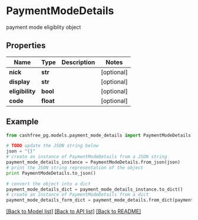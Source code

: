 # PaymentModeDetails

payment mode eligiblity object

## Properties
Name | Type | Description | Notes
------------ | ------------- | ------------- | -------------
**nick** | **str** |  | [optional] 
**display** | **str** |  | [optional] 
**eligibility** | **bool** |  | [optional] 
**code** | **float** |  | [optional] 

## Example

```python
from cashfree_pg.models.payment_mode_details import PaymentModeDetails

# TODO update the JSON string below
json = "{}"
# create an instance of PaymentModeDetails from a JSON string
payment_mode_details_instance = PaymentModeDetails.from_json(json)
# print the JSON string representation of the object
print PaymentModeDetails.to_json()

# convert the object into a dict
payment_mode_details_dict = payment_mode_details_instance.to_dict()
# create an instance of PaymentModeDetails from a dict
payment_mode_details_form_dict = payment_mode_details.from_dict(payment_mode_details_dict)
```
[[Back to Model list]](../README.md#documentation-for-models) [[Back to API list]](../README.md#documentation-for-api-endpoints) [[Back to README]](../README.md)


